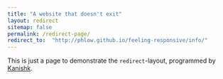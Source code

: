```yaml
---
title: "A website that doesn't exit"
layout: redirect
sitemap: false
permalink: /redirect-page/
redirect_to:  "http://phlow.github.io/feeling-responsive/info/"
---
```

This is just a page to demonstrate the `redirect`-layout, programmed by [Kanishk](http://codingtips.kanishkkunal.in/about/).